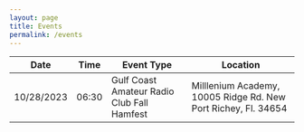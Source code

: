 ```yaml
---
layout: page
title: Events
permalink: /events
---
```

| Date | Time | Event Type | Location |
|-----------|-------|-----------------|----------------------------------------------------------------------|
|10/28/2023 | 06:30 | Gulf Coast Amateur Radio Club Fall Hamfest |Milllenium Academy, 10005 Ridge Rd. New Port Richey, Fl. 34654|


